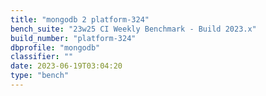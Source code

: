 ```yaml
---
title: "mongodb 2 platform-324"
bench_suite: "23w25 CI Weekly Benchmark - Build 2023.x"
build_number: "platform-324"
dbprofile: "mongodb"
classifier: ""
date: 2023-06-19T03:04:20
type: "bench"
---
```

